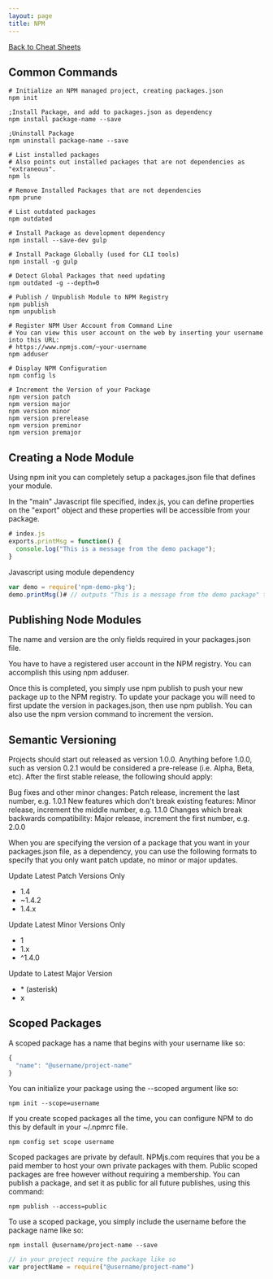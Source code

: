 ```yaml
---
layout: page
title: NPM
---
```

[Back to Cheat Sheets](/cheat-sheets/)

## Common Commands

``` shell
# Initialize an NPM managed project, creating packages.json
npm init

;Install Package, and add to packages.json as dependency
npm install package-name --save

;Uninstall Package
npm uninstall package-name --save

# List installed packages
# Also points out installed packages that are not dependencies as "extraneous".
npm ls

# Remove Installed Packages that are not dependencies
npm prune

# List outdated packages
npm outdated

# Install Package as development dependency
npm install --save-dev gulp

# Install Package Globally (used for CLI tools)
npm install -g gulp

# Detect Global Packages that need updating
npm outdated -g --depth=0

# Publish / Unpublish Module to NPM Registry
npm publish
npm unpublish

# Register NPM User Account from Command Line
# You can view this user account on the web by inserting your username into this URL:
# https://www.npmjs.com/~your-username
npm adduser

# Display NPM Configuration
npm config ls

# Increment the Version of your Package
npm version patch
npm version major
npm version minor
npm version prerelease
npm version preminor
npm version premajor
```

## Creating a Node Module

Using npm init you can completely setup a packages.json file that defines your module.

In the "main" Javascript file specified, index.js, you can define properties on the "export" object and these properties will be accessible from your package.

``` javascript
# index.js
exports.printMsg = function() {
  console.log("This is a message from the demo package");
}
```

Javascript using module dependency

``` javascript
var demo = require('npm-demo-pkg');
demo.printMsg()# // outputs "This is a message from the demo package" to console
```

## Publishing Node Modules

The name and version are the only fields required in your packages.json file.

You have to have a registered user account in the NPM registry. You can accomplish this using npm adduser.

Once this is completed, you simply use npm publish to push your new package up to the NPM registry. To update your package you will need to first update the version in packages.json, then use npm publish. You can also use the npm version command to increment the version.

## Semantic Versioning

Projects should start out released as version 1.0.0. Anything before 1.0.0, such as version 0.2.1 would be considered a pre-release (i.e. Alpha, Beta, etc). After the first stable release, the following should apply:

Bug fixes and other minor changes: Patch release, increment the last number, e.g. 1.0.1
New features which don't break existing features: Minor release, increment the middle number, e.g. 1.1.0
Changes which break backwards compatibility: Major release, increment the first number, e.g. 2.0.0

When you are specifying the version of a package that you want in your packages.json file, as a dependency, you can use the following formats to specify that you only want patch update, no minor or major updates.

Update Latest Patch Versions Only

* 1.4
* ~1.4.2
* 1.4.x

Update Latest Minor Versions Only

* 1
* 1.x
* ^1.4.0

Update to Latest Major Version

* \* (asterisk)
* x

## Scoped Packages

A scoped package has a name that begins with your username like so:

``` javascript
{
  "name": "@username/project-name"
}
```

You can initialize your package using the --scoped argument like so:

``` shell
npm init --scope=username
```

If you create scoped packages all the time, you can configure NPM to do this by default in your ~/.npmrc file.

``` shell
npm config set scope username
```

Scoped packages are private by default. NPMjs.com requires that you be a paid member to host your own private packages with them. Public scoped packages are free however without requiring a membership. You can publish a package, and set it as public for all future publishes, using this command:

``` shell
npm publish --access=public
```

To use a scoped package, you simply include the username before the package name like so:

``` shell
npm install @username/project-name --save
```

``` javascript
// in your project require the package like so
var projectName = require("@username/project-name")
```
